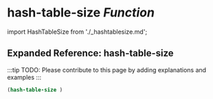 # **hash-table-size** *Function*

import HashTableSize from './_hashtablesize.md';

<HashTableSize />

## Expanded Reference: hash-table-size

:::tip
TODO: Please contribute to this page by adding explanations and examples
:::

```lisp
(hash-table-size )
```
